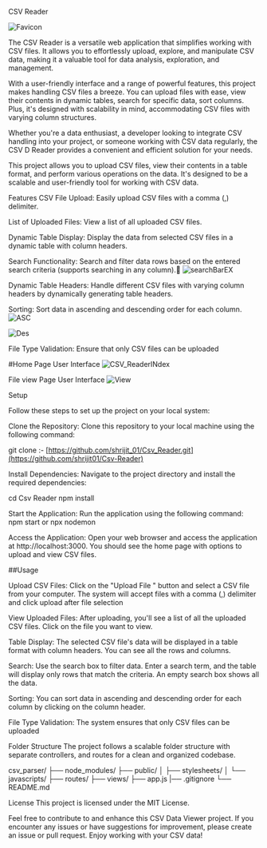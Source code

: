 CSV Reader


![Favicon](https://github.com/shrijit01/Csv-Reader/assets/79890217/a1230ccd-cf35-41bb-8870-f69bcd77ec88)


The CSV Reader is a versatile web application that simplifies working with CSV files. It allows you to effortlessly upload, explore, and manipulate CSV data, making it a valuable tool for data analysis, exploration, and management.

With a user-friendly interface and a range of powerful features, this project makes handling CSV files a breeze. You can upload files with ease, view their contents in dynamic tables, search for specific data, sort columns. Plus, it's designed with scalability in mind, accommodating CSV files with varying column structures.

Whether you're a data enthusiast, a developer looking to integrate CSV handling into your project, or someone working with CSV data regularly, the CSV D Reader provides a convenient and efficient solution for your needs.


This project allows you to upload CSV files, view their contents in a table format, and perform various operations on the data. It's designed to be a scalable and user-friendly tool for working with CSV data.

Features
CSV File Upload: Easily upload CSV files with a comma (,) delimiter.

List of Uploaded Files: View a list of all uploaded CSV files.

Dynamic Table Display: Display the data from selected CSV files in a dynamic table with column headers.

Search Functionality: Search and filter data rows based on the entered search criteria (supports searching in any column).🔽
![searchBarEX](https://github.com/shrijit01/Csv-Reader/assets/79890217/debf4847-2347-43fc-8b25-014d8096615c)


Dynamic Table Headers: Handle different CSV files with varying column headers by dynamically generating table headers.

Sorting: Sort data in ascending and descending order for each column.
![ASC](https://github.com/shrijit01/Csv-Reader/assets/79890217/bb31b92d-1046-4440-90d7-20609113d7bc)

![Des](https://github.com/shrijit01/Csv-Reader/assets/79890217/1bdb0495-af1c-4a87-98fc-5b34c25ddc24)


File Type Validation: Ensure that only CSV files can be uploaded

#Home Page User Interface
![CSV_ReaderINdex](https://github.com/shrijit01/Csv-Reader/assets/79890217/01302942-aeba-472d-a971-e14ed78c3582)

File view Page User Interface
![View](https://github.com/shrijit01/Csv-Reader/assets/79890217/66268b74-95b9-414c-b1e9-d137fc759609)


Setup

Follow these steps to set up the project on your local system:

Clone the Repository: Clone this repository to your local machine using the following command:

git clone :- [https://github.com/shrijit_01/Csv_Reader.git](https://github.com/shrijit01/Csv-Reader)

Install Dependencies: Navigate to the project directory and install the required dependencies:

cd Csv Reader
npm install

Start the Application: Run the application using the following command:
npm start
or
npx nodemon

Access the Application: Open your web browser and access the application at http://localhost:3000. You should see the home page with options to upload and view CSV files.

##Usage

Upload CSV Files: Click on the "Upload File " button and select a CSV file from your computer. The system will accept files with a comma (,) delimiter  and click upload  after file selection

View Uploaded Files: After uploading, you'll see a list of all the uploaded CSV files. Click on the file you want to view.

Table Display: The selected CSV file's data will be displayed in a table format with column headers. You can see all the rows and columns.

Search: Use the search box to filter data. Enter a search term, and the table will display only rows that match the criteria. An empty search box shows all the data.

Sorting: You can sort data in ascending and descending order for each column by clicking on the column header.

File Type Validation: The system ensures that only CSV files can be uploaded


Folder Structure
The project follows a scalable folder structure with separate controllers, and routes for a clean and organized codebase.

csv_parser/
├── node_modules/
├── public/
│   ├── stylesheets/
│   └── javascripts/
├── routes/
├── views/
├── app.js
|── .gitignore
└── README.md


License
This project is licensed under the MIT License.

Feel free to contribute to and enhance this CSV Data Viewer project. If you encounter any issues or have suggestions for improvement, please create an issue or pull request. Enjoy working with your CSV data!
